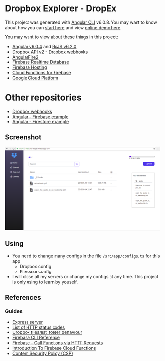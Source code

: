 # Dropbox Explorer - DropEx
This project was generated with [Angular CLI](https://github.com/angular/angular-cli) v6.0.8. You may want to know about how you can [start here](ANGULAR.md)  and view [online demo here](https://ec-dropex.firebaseapp.com/).

You may want to view about these things in this project:
* [Angular v6.0.4](https://blog.angular.io/version-6-of-angular-now-available-cc56b0efa7a4)  and [RxJS v6.2.0](https://github.com/ReactiveX/rxjs/blob/master/MIGRATION.md)
* [Dropbox API v2](https://www.dropbox.com/developers) - [Dropbox webhooks](https://www.dropbox.com/developers/reference/webhooks)
* [AngularFire2](https://github.com/angular/angularfire2)
* [Firebase Realtime Database](https://firebase.google.com/docs/database/)
* [Firebase Hosting](https://firebase.google.com/docs/hosting/)
* [Cloud Functions for Firebase](https://firebase.google.com/docs/functions/)
* [Google Cloud Platform](https://cloud.google.com/)

# Other repositories
* [Dropbox webhooks](https://github.com/nguyenkhois/dropbox-webhooks)
* [Angular - Firebase example](https://github.com/nguyenkhois/angular-firebase-example)
* [Angular - Firestore example](https://github.com/nguyenkhois/angular-firestore-example)

## Screenshot
![Screenshot](src/assets/screenshot.png)

## Using
* You need to change many configs in the file `/src/app/configs.ts` for this app
   * Dropbox config
   * Firebase config
* I will close all my servers or change my configs at any time. This project is only using to learn by youself.

## References
### Guides
* [Express server](https://expressjs.com/en/4x/api.html)
* [List of HTTP status codes](https://en.wikipedia.org/wiki/List_of_HTTP_status_codes)
* [Dropbox files/list_folder behaviour](https://www.dropboxforum.com/t5/API-Support-Feedback/Dropbox-files-list-folder-behaviour/td-p/232948)
* [Firebase CLI Reference](https://firebase.google.com/docs/cli/)
* [Firebase - Call Functions via HTTP Requests](https://firebase.google.com/docs/functions/http-events#using_express_request_and_response_objects)
* [Introduction To Firebase Cloud Functions](https://medium.com/codingthesmartway-com-blog/introduction-to-firebase-cloud-functions-c220613f0ef)
* [Content Security Policy (CSP)](https://content-security-policy.com/)